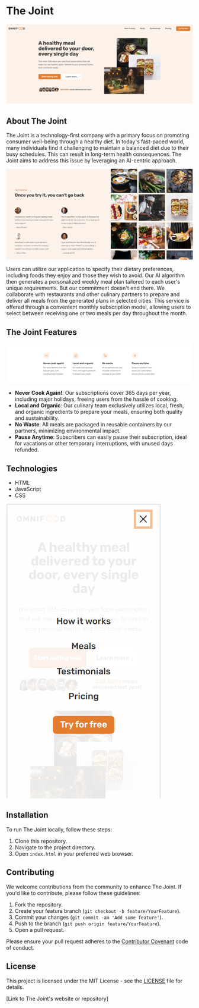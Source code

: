 # The Joint
![The Joint Hero Page](/img/The_Joint-1-min.png)
## About The Joint

The Joint is a technology-first company with a primary focus on promoting consumer well-being through a healthy diet. In today's fast-paced world, many individuals find it challenging to maintain a balanced diet due to their busy schedules. This can result in long-term health consequences. The Joint aims to address this issue by leveraging an AI-centric approach.

![The Joint Testimonials](/img/The_Joint-3-min.png)

Users can utilize our application to specify their dietary preferences, including foods they enjoy and those they wish to avoid. Our AI algorithm then generates a personalized weekly meal plan tailored to each user's unique requirements. But our commitment doesn't end there. We collaborate with restaurants and other culinary partners to prepare and deliver all meals from the generated plans in selected cities. This service is offered through a convenient monthly subscription model, allowing users to select between receiving one or two meals per day throughout the month.

## The Joint Features
![The Joint Features](/img/The_Joint-5-min.png)

- **Never Cook Again!**: Our subscriptions cover 365 days per year, including major holidays, freeing users from the hassle of cooking.
- **Local and Organic**: Our culinary team exclusively utilizes local, fresh, and organic ingredients to prepare your meals, ensuring both quality and sustainability.
- **No Waste**: All meals are packaged in reusable containers by our partners, minimizing environmental impact.
- **Pause Anytime**: Subscribers can easily pause their subscription, ideal for vacations or other temporary interruptions, with unused days refunded.

## Technologies

- HTML
- JavaScript
- CSS

![The Joint Mobile Responsive UI](/img/The_Joint-4-min.png)

## Installation

To run The Joint locally, follow these steps:

1. Clone this repository.
2. Navigate to the project directory.
3. Open `index.html` in your preferred web browser.

## Contributing

We welcome contributions from the community to enhance The Joint. If you'd like to contribute, please follow these guidelines:

1. Fork the repository.
2. Create your feature branch (`git checkout -b feature/YourFeature`).
3. Commit your changes (`git commit -am 'Add some feature'`).
4. Push to the branch (`git push origin feature/YourFeature`).
5. Open a pull request.

Please ensure your pull request adheres to the [Contributor Covenant](CONTRIBUTING.md) code of conduct.

## License

This project is licensed under the MIT License - see the [LICENSE](LICENSE) file for details.

[Link to The Joint's website or repository] 

